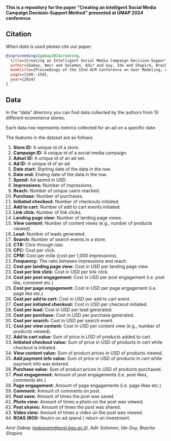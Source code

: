 **This is a repository for the paper "Creating an Intelligent Social Media Campaign Decision-Support Method" presented at UMAP 2024 conference**

## Citation

_When data is used please cite our paper._

```bibtex
@inproceedings{gabay2024creating,
  title={Creating an Intelligent Social Media Campaign Decision-Support Method},
  author={Gabay, Amir and Solomon, Adir and Guy, Ido and Shapira, Bracha},
  booktitle={Proceedings of the 32nd ACM Conference on User Modeling, Adaptation and Personalization},
  pages={149--158},
  year={2024}
}
```

## Data

In the "data" directory you can find data collected by the authors from 10 different ecommerce stores.

Each data row represents metrics collected for an ad on a specific date.

The features in the dataset are as follows:

1. **Store ID:** A unique id of a store.
1. **Campaign ID:** A unique id of a social media campaign.
1. **Adset ID:** A unique id of an ad set.
1. **Ad ID:** A unique id of an ad.
1. **Date start:** Starting date of the data in the row.
1. **Date end:** Ending date of the data in the row.
1. **Spend:** Ad spend in USD.
1. **Impressions:** Number of impressions.
1. **Reach:** Number of unique users reached.
1. **Purchase:** Number of purchases.
1. **Initiated checkout:** Number of checkouts initiated.
1. **Add to cart:** Number of add to cart events initiated.
1. **Link click:** Number of link clicks.
1. **Landing page view:** Number of landing page views.
1. **View content:** Number of content views (e.g., number of products viewed).
1. **Lead:** Number of leads generated.
1. **Search:** Number of search events in a store.
1. **CTR:** Click through rate.
1. **CPC:** Cost per click.
1. **CPM:** Cost per mille (cost per 1,000 impressions).
1. **Frequency:** The ratio between impressions and reach.
1. **Cost per landing page view:** Cost in USD per landing page view.
1. **Cost per link click:** Cost in USD per link click.
1. **Cost per post engagement:** Cost in USD per post engagement (i.e. post like, comment etc.)
1. **Cost per page engagement:** Cost in USD per page engagement (i.e. page like etc.)
1. **Cost per add to cart:** Cost in USD per add to cart event.
1. **Cost per initiated checkout:** Cost in USD per checkout initiated.
1. **Cost per lead:** Cost in USD per lead generated.
1. **Cost per purchase:** Cost in USD per purchase generated.
1. **Cost per search:** Cost in USD per search event.
1. **Cost per view content:** Cost in USD per content view (e.g., number of products viewed).
1. **Add to cart value:** Sum of price in USD of products added to cart.
1. **Initiated checkout value:** Sum of price in USD of products in cart while checkout is initiated.
1. **View content value:** Sum of product prices in USD of products viewed.
1. **Add payment info value:** Sum of price in USD of products in cart while payment info was entered.
1. **Purchase value:** Sum of product prices in USD of products purchased.
1. **Post engagement:** Amount of post engagements (i.e. post likes, comments etc.)
1. **Page engagement:** Amount of page engagements (i.e. page likes etc.)
1. **Comment:** Amount of comments on post.
1. **Post save:** Amount of times the post was saved.
1. **Photo view:** Amount of times a photo on the post was viewed.
1. **Post shares:** Amount of times the post was shared.
1. **Video view:** Amount of times a video on the post was viewed.
1. **ROAS (ROI):** Reutrn on ad spend / return on investment.

_Amir Gabay (gabayam@post.bgu.ac.il), Adir Solomon, Ido Guy, Bracha Shapira_
